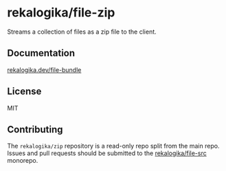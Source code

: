 # rekalogika/file-zip

Streams a collection of files as a zip file to the client.

## Documentation

[rekalogika.dev/file-bundle](https://rekalogika.dev/file-bundle)

## License

MIT

## Contributing

The `rekalogika/zip` repository is a read-only repo split from the main repo.
Issues and pull requests should be submitted to the
[rekalogika/file-src](https://github.com/rekalogika/file-src) monorepo.
